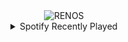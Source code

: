 <div align="center">
<picture>
    <source media="(prefers-color-scheme: dark)" srcset="https://i.ibb.co/M2Qh1td/output-gif.gif">
    <source media="(prefers-color-scheme: light)" srcset="https://i.ibb.co/M2Qh1td/output-gif.gif">
    <img alt="RENOS" src="https://i.ibb.co/M2Qh1td/output-gif.gif">
</picture>
<details>
<summary>Spotify Recently Played</summary>
<img src="https://spotify-recently-played-readme.vercel.app/api?user=31d6d6zerc5ct6kck32na2ozsqf4&unique=1&width=400" alt="Spotify" />
</details>
</div>

<!-- Image deletion URL: https://ibb.co/ngt01Yp/8edd98f7da49dad6761be96bfafca0e7 -->